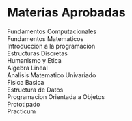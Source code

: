 # Materias Aprobadas
Fundamentos Computacionales\
Fundamentos Matematicos\
Introduccion a la programacion\
Estructuras Discretas\
Humanismo y Etica\
Algebra Lineal\
Analisis Matematico Univariado\
Fisica Basica\
Estructura de Datos\
Programacion Orientada a Objetos\
Prototipado\
Practicum
